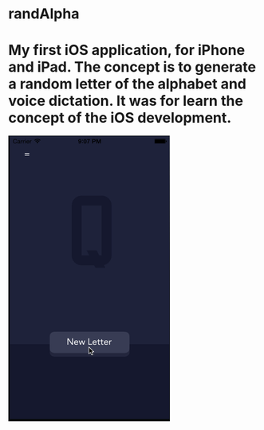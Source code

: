 randAlpha
=========

My first iOS application, for iPhone and iPad.
The concept is to generate a random letter of the alphabet and voice dictation.
It was for learn the concept of the iOS development.
====

![Alt text](https://raw.githubusercontent.com/remirobert/randAlpha/master/Ressources/record3.gif "Optional title")
